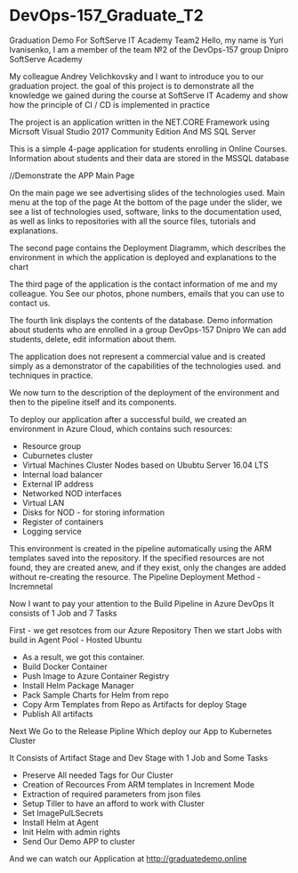 # DevOps-157_Graduate_T2
Graduation Demo For SoftServe IT Academy Team2
Hello, my name is Yuri Ivanisenko, I am a member of the team №2 of the DevOps-157 group Dnipro SoftServe Academy

My colleague Andrey Velichkovsky and I want to introduce you to our graduation project.
the goal of this project is to demonstrate all the knowledge we gained during the course at SoftServe IT Academy
and show how the principle of CI / CD is implemented in practice

The project is an application written in the NET.CORE Framework
using Micrsoft Visual Studio 2017 Community Edition And MS SQL Server

This is a simple 4-page application for students enrolling in Online Courses.
Information about students and their data are stored in the MSSQL database

//Demonstrate the APP Main Page

On the main page we see advertising slides of the technologies used.
	Main menu at the top of the page
	At the bottom of the page under the slider, we see a list of technologies used, software, links to
	the documentation used, as well as links to repositories with all the source files, tutorials and explanations.

The second page contains the Deployment Diagramm, which describes the environment in which the application is deployed
and explanations to the chart

The third page of the application is the contact information of me and my colleague. You See our photos, phone numbers, emails
that you can use to contact us.

The fourth link displays the contents of the database. Demo information about students who are enrolled in a group
DevOps-157 Dnipro
We can add students, delete, edit information about them.


The application does not represent a commercial value and is created simply as a demonstrator of the capabilities of the technologies used.
and techniques in practice.

We now turn to the description of the deployment of the environment and then to the pipeline itself and its components.

To deploy our application after a successful build, we created an environment in Azure Cloud,
which contains such resources:
- Resource group
- Cuburnetes cluster
- Virtual Machines Cluster Nodes based on Ububtu Server 16.04 LTS
- Internal load balancer
- External IP address
- Networked NOD interfaces
- Virtual LAN
- Disks for NOD - for storing information
- Register of containers
- Logging service
	
This environment is created in the pipeline automatically using the ARM templates saved into the repository. 
If the specified resources are not found, they are created anew, and if they exist, only the changes are added without re-creating the resource.
The Pipeline Deployment Method - Incremnetal

Now I want to pay your attention to the Build Pipeline in Azure DevOps
 It consists of 1 Job  and 7 Tasks
 
 First - we get resotces from our Azure Repository 
 Then we start Jobs  with build in Agent Pool - Hosted Ubuntu
 
 - As a result, we got this container.
 - Build Docker Container
 - Push Image to Azure Container Registry
 - Install Helm Package Manager
 - Pack Sample Charts for Helm from repo
 - Copy Arm Templates from Repo as Artifacts for deploy Stage
 - Publish All artifacts 
 

Next We Go to the Release Pipline Which deploy our App to Kubernetes Cluster

It Consists of Artifact Stage and Dev Stage with 1 Job and Some Tasks
- Preserve All needed Tags for Our Cluster
- Creation of Recources From ARM templates in Increment Mode
- Extraction of required parameters from json files
- Setup Tiller to have an afford to work with Cluster
- Set ImagePulLSecrets
- Install Helm at Agent
- Init Helm with admin rights
- Send Our Demo APP to cluster

And we can watch our Application at http://graduatedemo.online

